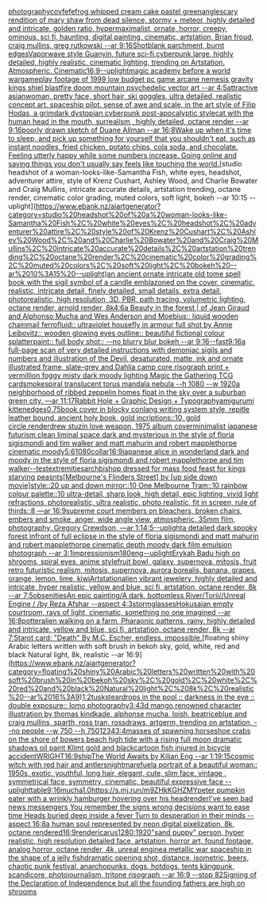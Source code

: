 [photography](https://www.ebank.nz/aiartgenerator?category=photography)[covfefe](https://www.ebank.nz/aiartgenerator?category=covfefe)[frog whipped cream cake pastel green](https://www.ebank.nz/aiartgenerator?category=frog%20whipped%20cream%20cake%20pastel%20green)[angle](https://www.ebank.nz/aiartgenerator?category=angle)[scary rendition of mary shaw from dead silence, stormy + meteor, highly detailed and intricate, golden ratio, hypermaximalist, ornate, horror, creepy, ominous, sci fi, haunting, digital painting, cinematic, artstation, Brian froud, craig mullins, greg rutkowski --ar 9:16](https://www.ebank.nz/aiartgenerator?category=scary%20rendition%20of%20mary%20shaw%20from%20dead%20silence%2C%20stormy%20%2B%20meteor%2C%20highly%20detailed%20and%20intricate%2C%20golden%20ratio%2C%20hypermaximalist%2C%20ornate%2C%20horror%2C%20creepy%2C%20ominous%2C%20sci%20fi%2C%20haunting%2C%20digital%20painting%2C%20cinematic%2C%20artstation%2C%20Brian%20froud%2C%20craig%20mullins%2C%20greg%20rutkowski%20--ar%209%3A16)[Shot](https://www.ebank.nz/aiartgenerator?category=Shot)[blank parchment, burnt edges](https://www.ebank.nz/aiartgenerator?category=blank%20parchment%2C%20burnt%20edges)[Vaporwave style Guanyin, future sci-fi,cyberpunk,large, highly detailed, highly realistic. cinematic lighting, trending on Artstation. Atmospheric. Cinematic](https://www.ebank.nz/aiartgenerator?category=Vaporwave%20style%20Guanyin%2C%20future%20sci-fi%2Ccyberpunk%2Clarge%2C%20highly%20detailed%2C%20highly%20realistic.%20cinematic%20lighting%2C%20trending%20on%20Artstation.%20Atmospheric.%20Cinematic)[16:9](https://www.ebank.nz/aiartgenerator?category=16%3A9)[--uplight](https://www.ebank.nz/aiartgenerator?category=--uplight)[magic academy before a world war](https://www.ebank.nz/aiartgenerator?category=magic%20academy%20before%20a%20world%20war)[gameplay footage of 1999 low budget pc game arcane nemesis gravity kings shiel blast](https://www.ebank.nz/aiartgenerator?category=gameplay%20footage%20of%201999%20low%20budget%20pc%20game%20arcane%20nemesis%20gravity%20kings%20shiel%20blast)[fire doom mountain psychedelic vector art --ar 4:5](https://www.ebank.nz/aiartgenerator?category=fire%20doom%20mountain%20psychedelic%20vector%20art%20--ar%204%3A5)[attractive asianwoman, pretty face, short hair, ski goggles, ultra detailed, realistic concept art. spaceship pilot. sense of awe and scale, in the art style of Filip Hodas, a grimdark dystopian cyberpunk post-apocalyptic style](https://www.ebank.nz/aiartgenerator?category=attractive%20asianwoman%2C%20pretty%20face%2C%20short%20hair%2C%20ski%20goggles%2C%20ultra%20detailed%2C%20realistic%20concept%20art.%20spaceship%20pilot.%20sense%20of%20awe%20and%20scale%2C%20in%20the%20art%20style%20of%20Filip%20Hodas%2C%20a%20grimdark%20dystopian%20cyberpunk%20post-apocalyptic%20style)[cat with the human head in the mouth, surrealism , highly detailed, octane render --ar 9:16](https://www.ebank.nz/aiartgenerator?category=cat%20with%20the%20human%20head%20in%20the%20mouth%2C%20surrealism%20%2C%20highly%20detailed%2C%20octane%20render%20--ar%209%3A16)[poorly drawn sketch of Duane Allman --ar 16:8](https://www.ebank.nz/aiartgenerator?category=poorly%20drawn%20sketch%20of%20Duane%20Allman%20--ar%2016%3A8)[Wake up when it's time to sleep, and pick up something for yourself that you shouldn't eat, such as instant noodles, fried chicken, potato chips, cola soda, and chocolate. Feeling utterly happy while some numbers increase. Going online and saying things you don't usually say feels like touching the world.](https://www.ebank.nz/aiartgenerator?category=Wake%20up%20when%20it%27s%20time%20to%20sleep%2C%20and%20pick%20up%20something%20for%20yourself%20that%20you%20shouldn%27t%20eat%2C%20such%20as%20instant%20noodles%2C%20fried%20chicken%2C%20potato%20chips%2C%20cola%20soda%2C%20and%20chocolate.%20Feeling%20utterly%20happy%20while%20some%20numbers%20increase.%20Going%20online%20and%20saying%20things%20you%20don%27t%20usually%20say%20feels%20like%20touching%20the%20world.)[studio headshot of a woman-looks-like-Samantha Fish, white eyes, headshot, adventurer attire, style of Krenz Cushart, Ashley Wood, and Charlie Bowater and Craig Mullins, intricate accurate details, artstation trending, octane render, cinematic color grading, muted colors, soft light, bokeh --ar 10:15 --uplight](https://www.ebank.nz/aiartgenerator?category=studio%20headshot%20of%20a%20woman-looks-like-Samantha%20Fish%2C%20white%20eyes%2C%20headshot%2C%20adventurer%20attire%2C%20style%20of%20Krenz%20Cushart%2C%20Ashley%20Wood%2C%20and%20Charlie%20Bowater%20and%20Craig%20Mullins%2C%20intricate%20accurate%20details%2C%20artstation%20trending%2C%20octane%20render%2C%20cinematic%20color%20grading%2C%20muted%20colors%2C%20soft%20light%2C%20bokeh%20--ar%2010%3A15%20--uplight)[an ancient ornate intricate old tome spell book with the sigil symbol of a candle emblazoned on the cover, cinematic, realistic, intricate detail, finely detailed, small details, extra detail, photorealistic, high resolution, 3D, PBR, path tracing, volumetric lighting, octane render, arnold render, 8k](https://www.ebank.nz/aiartgenerator?category=an%20ancient%20ornate%20intricate%20old%20tome%20spell%20book%20with%20the%20sigil%20symbol%20of%20a%20candle%20emblazoned%20on%20the%20cover%2C%20cinematic%2C%20realistic%2C%20intricate%20detail%2C%20finely%20detailed%2C%20small%20details%2C%20extra%20detail%2C%20photorealistic%2C%20high%20resolution%2C%203D%2C%20PBR%2C%20path%20tracing%2C%20volumetric%20lighting%2C%20octane%20render%2C%20arnold%20render%2C%208k)[4:6](https://www.ebank.nz/aiartgenerator?category=4%3A6)[a Beauty in the forest | of Jean Giraud and Alphonso Mucha and Wes Anderson and Moebius:: liquid wooden chainmail ferrofluid:: ultraviolet housefly in armour full shot by Annie Leibovitz:: wooden glowing eyes outline:: beautiful fictional colour splatterpaint:: full body shot:: --no blurry blur bokeh --ar 9:16](https://www.ebank.nz/aiartgenerator?category=a%20Beauty%20in%20the%20forest%20%7C%20of%20Jean%20Giraud%20and%20Alphonso%20Mucha%20and%20Wes%20Anderson%20and%20Moebius%3A%3A%20liquid%20wooden%20chainmail%20ferrofluid%3A%3A%20ultraviolet%20housefly%20in%20armour%20full%20shot%20by%20Annie%20Leibovitz%3A%3A%20wooden%20glowing%20eyes%20outline%3A%3A%20beautiful%20fictional%20colour%20splatterpaint%3A%3A%20full%20body%20shot%3A%3A%20--no%20blurry%20blur%20bokeh%20--ar%209%3A16)[--fast](https://www.ebank.nz/aiartgenerator?category=--fast)[9:16](https://www.ebank.nz/aiartgenerator?category=9%3A16)[a full-page scan of very detailed instructions with demoniac sigils and numbers and illustration of the Devil, desaturated, matte, ink and ornate illustrated frame, slate-grey and Dahlia camp core risograph print + vermillion foggy misty dark moody lighting Magic the Gathering TCG card](https://www.ebank.nz/aiartgenerator?category=a%20full-page%20scan%20of%20very%20detailed%20instructions%20with%20demoniac%20sigils%20and%20numbers%20and%20illustration%20of%20the%20Devil%2C%20desaturated%2C%20matte%2C%20ink%20and%20ornate%20illustrated%20frame%2C%20slate-grey%20and%20Dahlia%20camp%20core%20risograph%20print%20%2B%20vermillion%20foggy%20misty%20dark%20moody%20lighting%20Magic%20the%20Gathering%20TCG%20card)[smoke](https://www.ebank.nz/aiartgenerator?category=smoke)[spiral translucent torus mandala nebula --h 1080 --w 1920](https://www.ebank.nz/aiartgenerator?category=spiral%20translucent%20torus%20mandala%20nebula%20--h%201080%20--w%201920)[a neighborhood of ribbed zeppelin homes float in the sky over a suburban green city. —ar 11:17](https://www.ebank.nz/aiartgenerator?category=a%20neighborhood%20of%20ribbed%20zeppelin%20homes%20float%20in%20the%20sky%20over%20a%20suburban%20green%20city.%20%E2%80%94ar%2011%3A17)[Rabbit Hole + Graphic Design + Typography](https://www.ebank.nz/aiartgenerator?category=Rabbit%20Hole%20%2B%20Graphic%20Design%20%2B%20Typography)[amigurumi kitten](https://www.ebank.nz/aiartgenerator?category=amigurumi%20kitten)[edges](https://www.ebank.nz/aiartgenerator?category=edges)[0.75](https://www.ebank.nz/aiartgenerator?category=0.75)[book cover in blocky conlang writing system style, repitle leather bound, ancient holy book, gold incriptions::10, gold circle,](https://www.ebank.nz/aiartgenerator?category=book%20cover%20in%20blocky%20conlang%20writing%20system%20style%2C%20repitle%20leather%20bound%2C%20ancient%20holy%20book%2C%20gold%20incriptions%3A%3A10%2C%20gold%20circle%2C)[render](https://www.ebank.nz/aiartgenerator?category=render)[drew stuzin love weapon, 1975 album cover](https://www.ebank.nz/aiartgenerator?category=drew%20stuzin%20love%20weapon%2C%201975%20album%20cover)[minimalist japanese futurism clean liminal space dark and mysterious in the style of floria sigismondi and tim walker and matt mahurin and robert mapplethorpe cinematic moody](https://www.ebank.nz/aiartgenerator?category=minimalist%20japanese%20futurism%20clean%20liminal%20space%20dark%20and%20mysterious%20in%20the%20style%20of%20floria%20sigismondi%20and%20tim%20walker%20and%20matt%20mahurin%20and%20robert%20mapplethorpe%20cinematic%20moody)[5:6](https://www.ebank.nz/aiartgenerator?category=5%3A6)[1080](https://www.ebank.nz/aiartgenerator?category=1080)[collar](https://www.ebank.nz/aiartgenerator?category=collar)[16:9](https://www.ebank.nz/aiartgenerator?category=16%3A9)[japanese alice in wonderland dark and moody in the style of floria sigismondi and robert mapplethorpe and tim walker](https://www.ebank.nz/aiartgenerator?category=japanese%20alice%20in%20wonderland%20dark%20and%20moody%20in%20the%20style%20of%20floria%20sigismondi%20and%20robert%20mapplethorpe%20and%20tim%20walker)[--test](https://www.ebank.nz/aiartgenerator?category=--test)[extremities](https://www.ebank.nz/aiartgenerator?category=extremities)[archbishop dressed   for  mass   food feast for kings starving peasnts](https://www.ebank.nz/aiartgenerator?category=archbishop%20dressed%20%20%20for%20%20mass%20%20%20food%20feast%20for%20kings%20starving%20peasnts)[[Melbourne's Flinders Street] by [up side down movie]style::20 up and down mirror::10 One Melbourne Tram::10 rainbow colour palette::10 ultra-detail, sharp look, high detail, epic lighting, vivid light refractions, photorealistic, ultra realistic, photo realistic, fit in screen, rule of thirds::8 —ar 16:9](https://www.ebank.nz/aiartgenerator?category=%5BMelbourne%27s%20Flinders%20Street%5D%20by%20%5Bup%20side%20down%20movie%5Dstyle%3A%3A20%20up%20and%20down%20mirror%3A%3A10%20One%20Melbourne%20Tram%3A%3A10%20rainbow%20colour%20palette%3A%3A10%20ultra-detail%2C%20sharp%20look%2C%20high%20detail%2C%20epic%20lighting%2C%20vivid%20light%20refractions%2C%20photorealistic%2C%20ultra%20realistic%2C%20photo%20realistic%2C%20fit%20in%20screen%2C%20rule%20of%20thirds%3A%3A8%20%E2%80%94ar%2016%3A9)[supreme court members on bleachers, broken chairs, embers and smoke, anger, wide angle view, atmospheric, 35mm film, photography, Gregory Crewdson, —ar 1:1](https://www.ebank.nz/aiartgenerator?category=supreme%20court%20members%20on%20bleachers%2C%20broken%20chairs%2C%20embers%20and%20smoke%2C%20anger%2C%20wide%20angle%20view%2C%20atmospheric%2C%2035mm%20film%2C%20photography%2C%20Gregory%20Crewdson%2C%20%E2%80%94ar%201%3A1)[4:5](https://www.ebank.nz/aiartgenerator?category=4%3A5)[--uplight](https://www.ebank.nz/aiartgenerator?category=--uplight)[a detailed dark spooky forest infront of full eclipse in the style of floria sigismondi and matt mahurin and robert mapplethorpe cinematic depth moody dark film emulsion photograph --ar 3:1](https://www.ebank.nz/aiartgenerator?category=a%20detailed%20dark%20spooky%20forest%20infront%20of%20full%20eclipse%20in%20the%20style%20of%20floria%20sigismondi%20and%20matt%20mahurin%20and%20robert%20mapplethorpe%20cinematic%20depth%20moody%20dark%20film%20emulsion%20photograph%20--ar%203%3A1)[impressionism](https://www.ebank.nz/aiartgenerator?category=impressionism)[180](https://www.ebank.nz/aiartgenerator?category=180)[eng](https://www.ebank.nz/aiartgenerator?category=eng)[--uplight](https://www.ebank.nz/aiartgenerator?category=--uplight)[Erykah Badu high on shrooms, spiral eyes, anime style](https://www.ebank.nz/aiartgenerator?category=Erykah%20Badu%20high%20on%20shrooms%2C%20spiral%20eyes%2C%20anime%20style)[fruit bowl, galaxy, supernova, mitosis, fruit retro futuristic realism, mitosis, supernova, aurora borealis, banana, grapes, orange, lemon, lime, kiwi](https://www.ebank.nz/aiartgenerator?category=fruit%20bowl%2C%20galaxy%2C%20supernova%2C%20mitosis%2C%20fruit%20retro%20futuristic%20realism%2C%20mitosis%2C%20supernova%2C%20aurora%20borealis%2C%20banana%2C%20grapes%2C%20orange%2C%20lemon%2C%20lime%2C%20kiwi)[Artstation](https://www.ebank.nz/aiartgenerator?category=Artstation)[alien vibrant jewelery, highly detailed and intricate, hyper realistic, yellow and blue, sci fi, artstation, octane render, 8k --ar 7:5](https://www.ebank.nz/aiartgenerator?category=alien%20vibrant%20jewelery%2C%20highly%20detailed%20and%20intricate%2C%20hyper%20realistic%2C%20yellow%20and%20blue%2C%20sci%20fi%2C%20artstation%2C%20octane%20render%2C%208k%20--ar%207%3A5)[obsenities](https://www.ebank.nz/aiartgenerator?category=obsenities)[An epic painting/A dark, bottomless River/Torii//Unreal Engine / /by Reza Afshar --aspect 4:3](https://www.ebank.nz/aiartgenerator?category=An%20epic%20painting/A%20dark%2C%20bottomless%20River/Torii//Unreal%20Engine%20/%20/by%20Reza%20Afshar%20--aspect%204%3A3)[storm](https://www.ebank.nz/aiartgenerator?category=storm)[glasses](https://www.ebank.nz/aiartgenerator?category=glasses)[Hokusai](https://www.ebank.nz/aiartgenerator?category=Hokusai)[an empty courtroom, rays of light, cinematic, something no one imagined --ar 16:8](https://www.ebank.nz/aiartgenerator?category=an%20empty%20courtroom%2C%20rays%20of%20light%2C%20cinematic%2C%20something%20no%20one%20imagined%20--ar%2016%3A8)[potter](https://www.ebank.nz/aiartgenerator?category=potter)[alien walking on a farm, Pharaonic patterns, rainy, highly detailed and intricate, yellow and blue, sci fi, artstation, octane render, 8k --ar 7:5](https://www.ebank.nz/aiartgenerator?category=alien%20walking%20on%20a%20farm%2C%20Pharaonic%20patterns%2C%20rainy%2C%20highly%20detailed%20and%20intricate%2C%20yellow%20and%20blue%2C%20sci%20fi%2C%20artstation%2C%20octane%20render%2C%208k%20--ar%207%3A5)[tarot card: "Death" By M.C. Escher, endless. impossible.](https://www.ebank.nz/aiartgenerator?category=tarot%20card%3A%20%22Death%22%20By%20M.C.%20Escher%2C%20endless.%20impossible.)[floating shiny Arabic letters written with soft brush in bekoh sky, gold, white, red and black Natural light, 8k, realistic --ar 16:9](https://www.ebank.nz/aiartgenerator?category=floating%20shiny%20Arabic%20letters%20written%20with%20soft%20brush%20in%20bekoh%20sky%2C%20gold%2C%20white%2C%20red%20and%20black%20Natural%20light%2C%208k%2C%20realistic%20--ar%2016%3A9)[1:2](https://www.ebank.nz/aiartgenerator?category=1%3A2)[tusks](https://www.ebank.nz/aiartgenerator?category=tusks)[teardrops in the pool :: darkness in the eye :: double exposure:: lomo photography](https://www.ebank.nz/aiartgenerator?category=teardrops%20in%20the%20pool%20%3A%3A%20darkness%20in%20the%20eye%20%3A%3A%20double%20exposure%3A%3A%20lomo%20photography)[3:4](https://www.ebank.nz/aiartgenerator?category=3%3A4)[3d mango,renowned character illustration by thomas kindkade, alphonse mucha, loish, beatriceblue and craig mullins, sparth, ross tran, rossdraws, artgerm, trending on artstation,  --no people --w 750 --h 750](https://www.ebank.nz/aiartgenerator?category=3d%20mango%2Crenowned%20character%20illustration%20by%20thomas%20kindkade%2C%20alphonse%20mucha%2C%20loish%2C%20beatriceblue%20and%20craig%20mullins%2C%20sparth%2C%20ross%20tran%2C%20rossdraws%2C%20artgerm%2C%20trending%20on%20artstation%2C%20%20--no%20people%20--w%20750%20--h%20750)[1234](https://www.ebank.nz/aiartgenerator?category=1234)[3:4](https://www.ebank.nz/aiartgenerator?category=3%3A4)[masses of spawning horseshoe crabs on the shore of bowers beach high tide with a rising full moon dramatic shadows oil paint Klimt gold and black](https://www.ebank.nz/aiartgenerator?category=masses%20of%20spawning%20horseshoe%20crabs%20on%20the%20shore%20of%20bowers%20beach%20high%20tide%20with%20a%20rising%20full%20moon%20dramatic%20shadows%20oil%20paint%20Klimt%20gold%20and%20black)[cartoon fish injured in bicycle accident](https://www.ebank.nz/aiartgenerator?category=cartoon%20fish%20injured%20in%20bicycle%20accident)[WRIGHT](https://www.ebank.nz/aiartgenerator?category=WRIGHT)[16:9](https://www.ebank.nz/aiartgenerator?category=16%3A9)[ship](https://www.ebank.nz/aiartgenerator?category=ship)[The World Awaits by Kilian Eng --ar 1:1](https://www.ebank.nz/aiartgenerator?category=The%20World%20Awaits%20by%20Kilian%20Eng%20--ar%201%3A1)[9:15](https://www.ebank.nz/aiartgenerator?category=9%3A15)[cosmic witch with red hair and antlers](https://www.ebank.nz/aiartgenerator?category=cosmic%20witch%20with%20red%20hair%20and%20antlers)[nightmarefuel](https://www.ebank.nz/aiartgenerator?category=nightmarefuel)[a portrait of a beautiful woman:: 1950s, exotic, youthful, long hair, elegant, cute, slim face, vintage , symmetrical face, symmetry, cinematic, beautiful expressive face --uplight](https://www.ebank.nz/aiartgenerator?category=a%20portrait%20of%20a%20beautiful%20woman%3A%3A%201950s%2C%20exotic%2C%20youthful%2C%20long%20hair%2C%20elegant%2C%20cute%2C%20slim%20face%2C%20vintage%20%2C%20symmetrical%20face%2C%20symmetry%2C%20cinematic%2C%20beautiful%20expressive%20face%20--uplight)[table](https://www.ebank.nz/aiartgenerator?category=table)[9:16](https://www.ebank.nz/aiartgenerator?category=9%3A16)[mucha](https://www.ebank.nz/aiartgenerator?category=mucha)[1.0](https://www.ebank.nz/aiartgenerator?category=1.0)[<https://s.mj.run/m9ZHkKGHZMY>](https://www.ebank.nz/aiartgenerator?category=%3Chttps%3A//s.mj.run/m9ZHkKGHZMY%3E)[peter pumpkin eater with a wrinkly hamburger hovering over his head](https://www.ebank.nz/aiartgenerator?category=peter%20pumpkin%20eater%20with%20a%20wrinkly%20hamburger%20hovering%20over%20his%20head)[render](https://www.ebank.nz/aiartgenerator?category=render)[I've seen bad news messengers  You remember the signs wrong decisions  want to ease time Heads buried deep inside a fever Turn to desperation in their minds --aspect 16:8](https://www.ebank.nz/aiartgenerator?category=I%27ve%20seen%20bad%20news%20messengers%20%20You%20remember%20the%20signs%20wrong%20decisions%20%20want%20to%20ease%20time%20Heads%20buried%20deep%20inside%20a%20fever%20Turn%20to%20desperation%20in%20their%20minds%20--aspect%2016%3A8)[a human soul represented by neon digital pixelization, 8k, octane rendered](https://www.ebank.nz/aiartgenerator?category=a%20human%20soul%20represented%20by%20neon%20digital%20pixelization%2C%208k%2C%20octane%20rendered)[16:9](https://www.ebank.nz/aiartgenerator?category=16%3A9)[render](https://www.ebank.nz/aiartgenerator?category=render)[icarus](https://www.ebank.nz/aiartgenerator?category=icarus)[1280:1920](https://www.ebank.nz/aiartgenerator?category=1280%3A1920)["sand puppy" person, hyper realistic, high resolution detailed face, artstation, horror art, found footage, analog horror, octane render, 4k, unreal engine](https://www.ebank.nz/aiartgenerator?category=%22sand%20puppy%22%20person%2C%20hyper%20realistic%2C%20high%20resolution%20detailed%20face%2C%20artstation%2C%20horror%20art%2C%20found%20footage%2C%20analog%20horror%2C%20octane%20render%2C%204k%2C%20unreal%20engine)[a metallic war spaceship in the shape of a jelly fish](https://www.ebank.nz/aiartgenerator?category=a%20metallic%20war%20spaceship%20in%20the%20shape%20of%20a%20jelly%20fish)[dramatic opening shot, distance, isometric, beers, chaotic punk festival, anarchopunks, dogs, hotdogs, tents kängpunk, scandicore, photojournalism, tritone risograph --ar 16:9 --stop 82](https://www.ebank.nz/aiartgenerator?category=dramatic%20opening%20shot%2C%20distance%2C%20isometric%2C%20beers%2C%20chaotic%20punk%20festival%2C%20anarchopunks%2C%20dogs%2C%20hotdogs%2C%20tents%20k%C3%A4ngpunk%2C%20scandicore%2C%20photojournalism%2C%20tritone%20risograph%20--ar%2016%3A9%20--stop%2082)[Signing of the Declaration of Independence but all the founding fathers are high on shrooms](https://www.ebank.nz/aiartgenerator?category=Signing%20of%20the%20Declaration%20of%20Independence%20but%20all%20the%20founding%20fathers%20are%20high%20on%20shrooms)